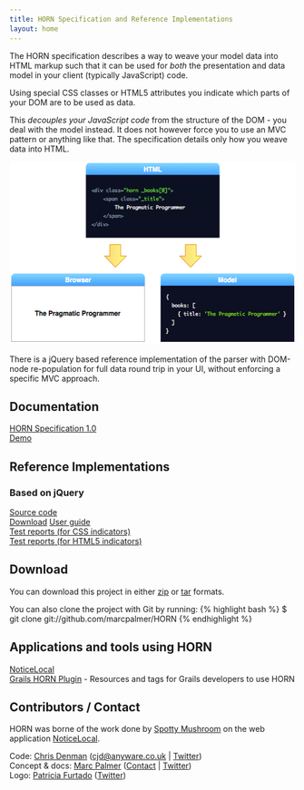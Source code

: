 ```yaml
---
title: HORN Specification and Reference Implementations
layout: home
---
```


The HORN specification describes a way to weave your model data into HTML markup
such that it can be used for _both_ the presentation and data model in your
client (typically JavaScript) code.

Using special CSS classes or HTML5 attributes you indicate which parts of your
DOM are to be used as data.

This *decouples your JavaScript code* from the structure of the DOM - you deal
with the model instead. It does not however force you to use an MVC pattern or
anything like that. The specification details only how you weave data into HTML.

<img class="diagram" src="/images/horn_diagram.png" width="526" height="323"/>

There is a jQuery based reference implementation of the parser with DOM-node
re-population for full data round trip in your UI, without enforcing a
specific MVC approach.

## Documentation

[HORN Specification 1.0](horn/spec/horn-specification-1.0.html)  
[Demo](horn/example/example.html)  

## Reference Implementations

### Based on jQuery

[Source code](https://github.com/marcpalmer/HORN/tree/master/reference-implementations/jquery)  
[Download](https://github.com/marcpalmer/HORN/zipball/master)
[User guide](horn/reference-implementations/jquery/manual.html)  
[Test reports (for CSS indicators)](horn/reference-implementations/jquery/test/test-css.html)  
[Test reports (for HTML5 indicators)](horn/reference-implementations/jquery/test/test-html5.html)

## Download

You can download this project in either [zip](http://github.com/marcpalmer/HORN/zipball/master) or [tar](http://github.com/marcpalmer/HORN/tarball/master) formats.

You can also clone the project with Git by running:
{% highlight bash %}
$ git clone git://github.com/marcpalmer/HORN
{% endhighlight %}

## Applications and tools using HORN

[NoticeLocal](http://noticelocal.com)  
[Grails HORN Plugin](http://grails.org/plugin/horn]) - Resources and tags for Grails developers to use HORN

## Contributors / Contact

HORN was borne of the work done by [Spotty Mushroom](http://spottymushroom.com) on the web application [NoticeLocal](http://noticelocal.com).

Code: [Chris Denman](http://github.com/wangjammer7) (cjd@anyware.co.uk | [Twitter](http://twitter.com/wangjammer7))  
Concept &amp; docs: [Marc Palmer](http://github.com/marcpalmer) ([Contact](http://www.anyware.co.uk/marc) | [Twitter](http://twitter.com/wangjammer5))  
Logo: [Patricia Furtado](http://patriciafurtado.net) ([Twitter](http://twitter.com/patriciafurtado))

